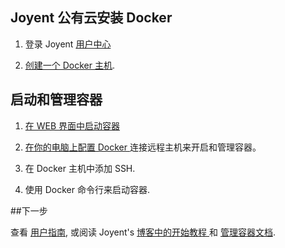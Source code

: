 ## Joyent 公有云安装 Docker

1. 登录 Joyent [用户中心](https://my.joyent.com/)

2. [创建一个 Docker 主机](https://docs.joyent.com/jpc/managing-docker-containers/creating-a-docker-host).

## 启动和管理容器

1. [在 WEB 界面中启动容器](https://docs.joyent.com/jpc/managing-docker-containers/starting-a-container)

2. [在你的电脑上配置 Docker ](https://docs.joyent.com/jpc/managing-docker-containers/access-your-jpc-docker-hosts-from-the-docker-cli) 连接远程主机来开启和管理容器。

3. 在 Docker 主机中添加 SSH.

4. 使用 Docker 命令行来启动容器.

##下一步

查看 [用户指南](../userguide/), 或阅读 Joyent's [ 博客中的开始教程 ](https://www.joyent.com/blog/first-steps-with-joyents-container-service)和 [管理容器文档](https://docs.joyent.com/jpc/managing-docker-containers).